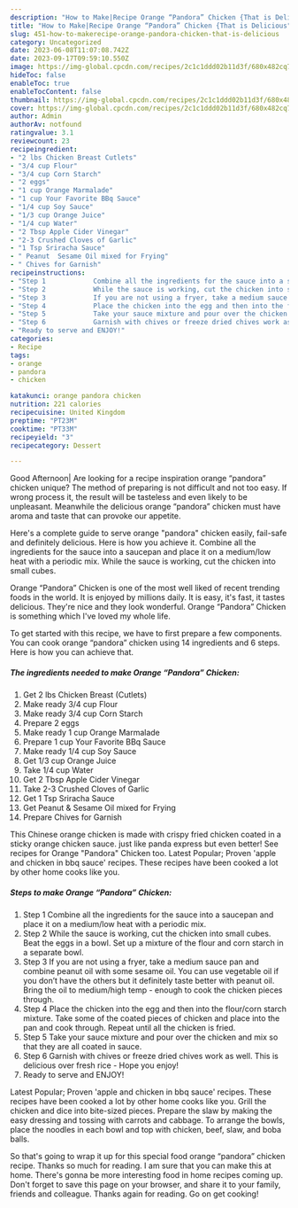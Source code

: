 ```yaml
---
description: "How to Make|Recipe Orange “Pandora” Chicken {That is Delicious"
title: "How to Make|Recipe Orange “Pandora” Chicken {That is Delicious"
slug: 451-how-to-makerecipe-orange-pandora-chicken-that-is-delicious
category: Uncategorized
date: 2023-06-08T11:07:08.742Z
date: 2023-09-17T09:59:10.550Z
image: https://img-global.cpcdn.com/recipes/2c1c1ddd02b11d3f/680x482cq70/orange-pandora-chicken-recipe-main-photo.jpg
hideToc: false
enableToc: true
enableTocContent: false
thumbnail: https://img-global.cpcdn.com/recipes/2c1c1ddd02b11d3f/680x482cq70/orange-pandora-chicken-recipe-main-photo.jpg
cover: https://img-global.cpcdn.com/recipes/2c1c1ddd02b11d3f/680x482cq70/orange-pandora-chicken-recipe-main-photo.jpg
author: Admin
authorAv: notfound
ratingvalue: 3.1
reviewcount: 23
recipeingredient:
- "2 lbs Chicken Breast Cutlets"
- "3/4 cup Flour"
- "3/4 cup Corn Starch"
- "2 eggs"
- "1 cup Orange Marmalade"
- "1 cup Your Favorite BBq Sauce"
- "1/4 cup Soy Sauce"
- "1/3 cup Orange Juice"
- "1/4 cup Water"
- "2 Tbsp Apple Cider Vinegar"
- "2-3 Crushed Cloves of Garlic"
- "1 Tsp Sriracha Sauce"
- " Peanut  Sesame Oil mixed for Frying"
- " Chives for Garnish"
recipeinstructions:
- "Step 1            Combine all the ingredients for the sauce into a saucepan and place it on a medium/low heat with a periodic mix."
- "Step 2            While the sauce is working, cut the chicken into small cubes. Beat the eggs in a bowl. Set up a mixture of the flour and corn starch in a separate bowl."
- "Step 3            If you are not using a fryer, take a medium sauce pan and combine peanut oil with some sesame oil. You can use vegetable oil if you don’t have the others but it definitely taste better with peanut oil. Bring the oil to medium/high temp - enough to cook the chicken pieces through."
- "Step 4            Place the chicken into the egg and then into the flour/corn starch mixture. Take some of the coated pieces of chicken and place into the pan and cook through. Repeat until all the chicken is fried."
- "Step 5            Take your sauce mixture and pour over the chicken and mix so that they are all coated in sauce."
- "Step 6            Garnish with chives or freeze dried chives work as well. This is delicious over fresh rice - Hope you enjoy!"
- "Ready to serve and ENJOY!"
categories:
- Recipe
tags:
- orange
- pandora
- chicken

katakunci: orange pandora chicken 
nutrition: 221 calories
recipecuisine: United Kingdom
preptime: "PT23M"
cooktime: "PT33M"
recipeyield: "3"
recipecategory: Dessert

---
```



Good Afternoon| Are looking for a recipe inspiration orange “pandora” chicken unique? The method of preparing is not difficult and not too easy. If wrong process it, the result will be tasteless and even likely to be unpleasant. Meanwhile the delicious orange “pandora” chicken must have aroma and taste that can provoke our appetite.





Here&#39;s a complete guide to serve orange &#34;pandora&#34; chicken easily, fail-safe and definitely delicious. Here is how you achieve it. Combine all the ingredients for the sauce into a saucepan and place it on a medium/low heat with a periodic mix. While the sauce is working, cut the chicken into small cubes.

Orange “Pandora” Chicken is one of the most well liked of recent trending foods in the world. It is enjoyed by millions daily. It is easy, it's fast, it tastes delicious. They're nice and they look wonderful. Orange “Pandora” Chicken is something which I've loved my whole life.


To get started with this recipe, we have to first prepare a few components. You can cook orange “pandora” chicken using 14 ingredients and 6 steps. Here is how you can achieve that.

<!--inarticleads1-->

##### The ingredients needed to make Orange “Pandora” Chicken:

1. Get 2 lbs Chicken Breast (Cutlets)
1. Make ready 3/4 cup Flour
1. Make ready 3/4 cup Corn Starch
1. Prepare 2 eggs
1. Make ready 1 cup Orange Marmalade
1. Prepare 1 cup Your Favorite BBq Sauce
1. Make ready 1/4 cup Soy Sauce
1. Get 1/3 cup Orange Juice
1. Take 1/4 cup Water
1. Get 2 Tbsp Apple Cider Vinegar
1. Take 2-3 Crushed Cloves of Garlic
1. Get 1 Tsp Sriracha Sauce
1. Get  Peanut &amp; Sesame Oil mixed for Frying
1. Prepare  Chives for Garnish


This Chinese orange chicken is made with crispy fried chicken coated in a sticky orange chicken sauce. just like panda express but even better! See recipes for Orange &#34;Pandora&#34; Chicken too. Latest Popular; Proven &#39;apple and chicken in bbq sauce&#39; recipes. These recipes have been cooked a lot by other home cooks like you. 

<!--inarticleads2-->

##### Steps to make Orange “Pandora” Chicken:

1. Step 1            Combine all the ingredients for the sauce into a saucepan and place it on a medium/low heat with a periodic mix.
1. Step 2            While the sauce is working, cut the chicken into small cubes. Beat the eggs in a bowl. Set up a mixture of the flour and corn starch in a separate bowl.
1. Step 3            If you are not using a fryer, take a medium sauce pan and combine peanut oil with some sesame oil. You can use vegetable oil if you don’t have the others but it definitely taste better with peanut oil. Bring the oil to medium/high temp - enough to cook the chicken pieces through.
1. Step 4            Place the chicken into the egg and then into the flour/corn starch mixture. Take some of the coated pieces of chicken and place into the pan and cook through. Repeat until all the chicken is fried.
1. Step 5            Take your sauce mixture and pour over the chicken and mix so that they are all coated in sauce.
1. Step 6            Garnish with chives or freeze dried chives work as well. This is delicious over fresh rice - Hope you enjoy!
1. Ready to serve and ENJOY!

Latest Popular; Proven &#39;apple and chicken in bbq sauce&#39; recipes. These recipes have been cooked a lot by other home cooks like you. Grill the chicken and dice into bite-sized pieces. Prepare the slaw by making the easy dressing and tossing with carrots and cabbage. To arrange the bowls, place the noodles in each bowl and top with chicken, beef, slaw, and boba balls. 

So that's going to wrap it up for this special food orange “pandora” chicken recipe. Thanks so much for reading. I am sure that you can make this at home. There's gonna be more interesting food in home recipes coming up. Don't forget to save this page on your browser, and share it to your family, friends and colleague. Thanks again for reading. Go on get cooking!
